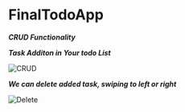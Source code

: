 # FinalTodoApp

***CRUD Functionality***

***Task Additon in Your todo List***

![CRUD](https://user-images.githubusercontent.com/47654208/113416587-5bae3400-93e1-11eb-9167-8c73e3b67b58.gif)

***We can delete added task, swiping to left or right***

![Delete](https://user-images.githubusercontent.com/47654208/113416789-bd6e9e00-93e1-11eb-81b2-c88c436c50aa.gif)

